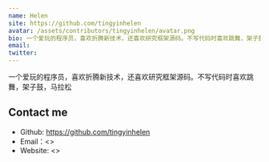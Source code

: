 ```yaml
---
name: Helen
site: https://github.com/tingyinhelen
avatar: /assets/contributors/tingyinhelen/avatar.png
bio: 一个爱玩的程序员，喜欢折腾新技术，还喜欢研究框架源码。不写代码时喜欢跳舞，架子鼓，马拉松
email: 
twitter: 
---
```


一个爱玩的程序员，喜欢折腾新技术，还喜欢研究框架源码。不写代码时喜欢跳舞，架子鼓，马拉松

## Contact me

- Github: <https://github.com/tingyinhelen>
- Email：<>
- Website: <>

